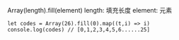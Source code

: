 Array(length).fill(element) 
length: 填充长度
element: 元素
  ```  
 let codes = Array(26).fill(0).map((t,i) => i)
console.log(codes) // [0,1,2,3,4,5,6......25]
```

